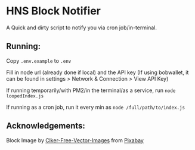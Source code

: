 # HNS Block Notifier

A Quick and dirty script to notify you via cron job/in-terminal.

## Running:

Copy `.env.example` to `.env`

Fill in node url (already done if local) and the API key (If using bobwallet, it can be found in settings > Network & Connection > View API Key)

If running temporarily/with PM2/in the terminal/as a service, run `node loopedIndex.js`

If running as a cron job, run it every min as `node /full/path/to/index.js`

## Acknowledgements:

Block Image by <a href="https://pixabay.com/users/clker-free-vector-images-3736/?utm_source=link-attribution&amp;utm_medium=referral&amp;utm_campaign=image&amp;utm_content=34075" class="keychainify-checked">Clker-Free-Vector-Images</a> from <a href="https://pixabay.com/?utm_source=link-attribution&amp;utm_medium=referral&amp;utm_campaign=image&amp;utm_content=34075" class="keychainify-checked">Pixabay</a>